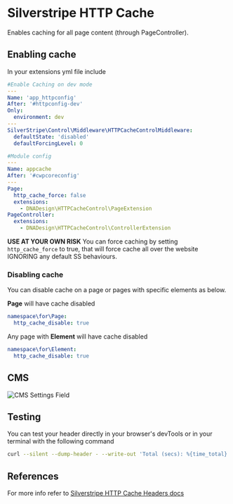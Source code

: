# Silverstripe HTTP Cache

Enables caching for all page content (through PageController).

## Enabling cache

In your extensions yml file include

```yml
#Enable Caching on dev mode
---
Name: 'app_httpconfig'
After: '#httpconfig-dev'
Only:
  environment: dev
---
SilverStripe\Control\Middleware\HTTPCacheControlMiddleware:
  defaultState: 'disabled'
  defaultForcingLevel: 0

#Module config
---
Name: appcache
After: '#cwpcoreconfig'
---
Page:
  http_cache_force: false
  extensions:
    - DNADesign\HTTPCacheControl\PageExtension
PageController:
  extensions:
    - DNADesign\HTTPCacheControl\ControllerExtension
```

**USE AT YOUR OWN RISK**
You can force caching by setting `http_cache_force` to true, that will force cache all over the website IGNORING any default SS behaviours.

### Disabling cache

You can disable cache on a page or pages with specific elements as below.

**Page** will have cache disabled

```yml
namespace\for\Page:
  http_cache_disable: true
```

Any page with **Element** will have cache disabled

```yml
namespace\for\Element:
  http_cache_disable: true
```

## CMS

![CMS Settings Field][cms]

[cms]: https://i.imgur.com/5fnZ8fp.png "CMS Field"

## Testing

You can test your header directly in your browser's devTools or in your terminal with the following command

```sh
curl --silent --dump-header - --write-out 'Total (secs): %{time_total}' http://yoursite.com --output /dev/null
```

## References
For more info refer to [Silverstripe HTTP Cache Headers docs](https://docs.silverstripe.org/en/4/developer_guides/performance/http_cache_headers/)
